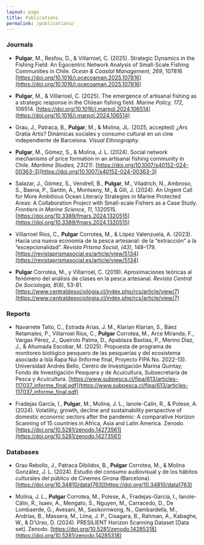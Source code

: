 ```yaml
---
layout: page
title: Publications
permalink: /publications/
---
```


### Journals

- **Pulgar**, M., Resfou, D., & Villarroel, C. (2025). Strategic Dynamics in the Fishing Field: An Egocentric Network Analysis of Small-Scale Fishing Communities in Chile. *Ocean & Coastal Management, 269*, 107816 [https://doi.org/10.1016/j.ocecoaman.2025.107816](https://doi.org/10.1016/j.ocecoaman.2025.107816)

- **Pulgar**, M., & Villarroel, C. (2025). The emergence of artisanal fishing as a strategic response in the Chilean fishing field. *Marine Policy, 172*, 106514. [https://doi.org/10.1016/j.marpol.2024.106514](https://doi.org/10.1016/j.marpol.2024.106514)

- Grau, J., Patraca, B., **Pulgar**, M., & Molina, JL. (2025, accepted) ¿Ars Gratia Artis? Dinámicas sociales y consumo cultural en un cine independiente de Barcelona. *Visual Ethnography*.

- **Pulgar**, M., Gómez, S., & Molina, J. L. (2024). Social network mechanisms of price formation in an artisanal fishing community in Chile. *Maritime Studies, 23(21)*. [https://doi.org/10.1007/s40152-024-00363-3](https://doi.org/10.1007/s40152-024-00363-3) 

- Salazar, J., Gómez, S., Vendrell, B., **Pulgar**, M., Viladrich, N., Ambroso, S., Baena, P., Santín, A., Montseny, M., & Gili, J. (2024). An Urgent Call for More Ambitious Ocean Literacy Strategies in Marine Protected Areas: A Collaboration Project with Small-scale Fishers as a Case Study. *Frontiers in Marine Science, 11*, 1320515. [https://doi.org/10.3389/fmars.2024.1320515](https://doi.org/10.3389/fmars.2024.1320515) 

- Villarroel Ríos, C., **Pulgar** Corrotea, M., & López Valenzuela, A. (2023). Hacia una nueva economía de la pesca artesanal: de la “extracción” a la “excepcionalidad”. *Revista Prisma Social, (43)*, 148–179. [https://revistaprismasocial.es/article/view/5134](https://revistaprismasocial.es/article/view/5134) 

- **Pulgar** Corrotea, M., y Villarroel, C. (2019). Aproximaciones teóricas al fenómeno del análisis de clases en la pesca artesanal. *Revista Central De Sociología, 8*(8), 53-81. [https://www.centraldesociologia.cl/index.php/rcs/article/view/7](https://www.centraldesociologia.cl/index.php/rcs/article/view/7)

### Reports

- Navarrete Taito, C., Estrada Arias, J. M., Klarian Klarian, S., Báez Retamales, P., Villarroel Ríos, C., **Pulgar** Corrotea, M., Arce Miranda, F., Vargas Pérez, J., Queirolo Palma, D., Apablaza Bastías, P., Merino Díaz, J., & Ahumada Escobar, M. (2025). Propuesta de programa de monitoreo biológico pesquero de las pesquerías y del ecosistema asociado a Isla Rapa Nui (Informe final, Proyecto FIPA No. 2022-13). Universidad Andrés Bello, Centro de Investigación Marina Quintay; Fondo de Investigación Pesquera y de Acuicultura, Subsecretaría de Pesca y Acuicultura. [https://www.subpesca.cl/fipa/613/articles-117037_informe_final.pdf](https://www.subpesca.cl/fipa/613/articles-117037_informe_final.pdf)

- Fradejas García, I., **Pulgar**, M., Molina, J. L., Ianole-Calin, R., & Polese, A. (2024). Volatility, growth, decline and sustainability perspective of domestic economic sectors after the pandemic: A comparative Horizon Scanning of 15 countries in Africa, Asia and Latin America. Zenodo. [https://doi.org/10.5281/zenodo.14273561](https://doi.org/10.5281/zenodo.14273561)

### Databases

- Grau Rebollo, J., Patraca Dibildox, B., **Pulgar** Corrotea, M., & Molina González, J. L. (2024). Estudio del consumo audiovisual y de los hábitos culturales del público de Cinemes Girona (Barcelona). [https://doi.org/10.34810/data1763](https://doi.org/10.34810/data1763)
 
- Molina, J. L., **Pulgar** Corrotea, M., Polese, A., Fradejas-García, I., Ianole-Călin, R., Isaev, A., Mengato, S., Nguyen, M., Carracedo, D., De Lombaerde, G., Avesani, M., Sasikornwong, N., Gambardella, M., Andrias, B., Massera, M., Lima, J. P., Cisagara, B., Rahman, A., Kabaghe, W., & D'Urso, D. (2024). PRESILIENT Horizon Scanning Dataset [Data set]. Zenodo. [https://doi.org/10.5281/zenodo.14285318](https://doi.org/10.5281/zenodo.14285318)